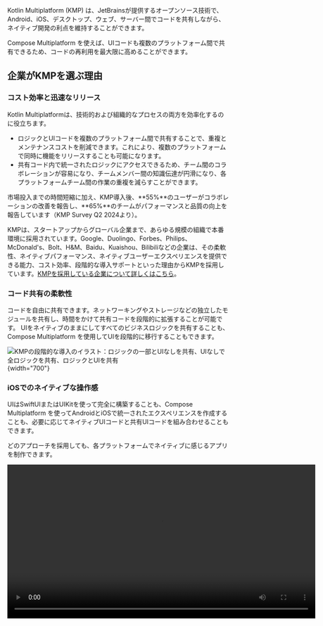 [//]: # (title: Kotlin Multiplatformとは)
[//]: # (description: Kotlin Multiplatformは、JetBrainsが提供するオープンソース技術で、Android、iOS、デスクトップ、ウェブ、サーバー間でコードを共有できるようにします。)

Kotlin Multiplatform (KMP) は、JetBrainsが提供するオープンソース技術で、Android、iOS、デスクトップ、ウェブ、サーバー間でコードを共有しながら、ネイティブ開発の利点を維持することができます。

Compose Multiplatform を使えば、UIコードも複数のプラットフォーム間で共有できるため、コードの再利用を最大限に高めることができます。

## 企業がKMPを選ぶ理由

### コスト効率と迅速なリリース

Kotlin Multiplatformは、技術的および組織的なプロセスの両方を効率化するのに役立ちます。

*   ロジックとUIコードを複数のプラットフォーム間で共有することで、重複とメンテナンスコストを削減できます。これにより、複数のプラットフォームで同時に機能をリリースすることも可能になります。
*   共有コード内で統一されたロジックにアクセスできるため、チーム間のコラボレーションが容易になり、チームメンバー間の知識伝達が円滑になり、各プラットフォームチーム間の作業の重複を減らすことができます。

市場投入までの時間短縮に加え、KMP導入後、**55%**のユーザーがコラボレーションの改善を報告し、**65%**のチームがパフォーマンスと品質の向上を報告しています（KMP Survey Q2 2024より）。

KMPは、スタートアップからグローバル企業まで、あらゆる規模の組織で本番環境に採用されています。Google、Duolingo、Forbes、Philips、McDonald's、Bolt、H&M、Baidu、Kuaishou、Bilibiliなどの企業は、その柔軟性、ネイティブパフォーマンス、ネイティブユーザーエクスペリエンスを提供できる能力、コスト効率、段階的な導入サポートといった理由からKMPを採用しています。[KMPを採用している企業について詳しくはこちら](case-studies.topic)。

### コード共有の柔軟性

コードを自由に共有できます。ネットワーキングやストレージなどの独立したモジュールを共有し、時間をかけて共有コードを段階的に拡張することが可能です。
UIをネイティブのままにしてすべてのビジネスロジックを共有することも、Compose Multiplatform を使用してUIを段階的に移行することもできます。

![KMPの段階的な導入のイラスト：ロジックの一部とUIなしを共有、UIなしで全ロジックを共有、ロジックとUIを共有](kmp-graphic.png){width="700"}

### iOSでのネイティブな操作感

UIはSwiftUIまたはUIKitを使って完全に構築することも、Compose Multiplatform を使ってAndroidとiOSで統一されたエクスペリエンスを作成することも、必要に応じてネイティブUIコードと共有UIコードを組み合わせることもできます。

どのアプローチを採用しても、各プラットフォームでネイティブに感じるアプリを制作できます。

<video src="https://www.youtube.com/watch?v=LB5a2FRrT94" width="700"/>

### ネイティブパフォーマンス

Kotlin Multiplatformは、[Kotlin/Native](https://kotlinlang.org/docs/native-overview.html)を活用してネイティブバイナリを生成し、仮想マシンが望ましくない、または不可能な環境（例：iOS）ではプラットフォームAPIに直接アクセスします。

これにより、プラットフォームに依存しないコードを記述しながら、ネイティブに近いパフォーマンスを実現できます。

![Compose MultiplatformとSwiftUIのiOS (iPhone 13およびiPhone 16) における同等のパフォーマンスを示すグラフ](cmp-ios-performance.png){width="700"}

### シームレスなツール

IntelliJ IDEAとAndroid Studioは、[Kotlin Multiplatform IDEプラグイン](https://plugins.jetbrains.com/plugin/14936-kotlin-multiplatform)によるスマートなKMP IDEサポート、共通UIプレビュー、[Compose Multiplatformのホットリロード](compose-hot-reload.md)、クロス言語ナビゲーション、リファクタリング、KotlinとSwiftコード間のデバッグを提供します。

<video src="https://youtu.be/ACmerPEQAWA" width="700"/>

### AIを活用した開発

JetBrainsのAIコーディングエージェントである[Junie](https://jetbrains.com/junie)にKMPタスクを任せることで、チームはより迅速に作業を進めることができます。

## Kotlin Multiplatformのユースケースを発見

企業や開発者がすでに共有Kotlinコードの利点をどのように享受しているかをご覧ください。

*   企業がどのようにKMPをコードベースに成功裏に導入したかについて、当社の[ケーススタディページ](case-studies.topic)でご覧ください。
*   当社の[厳選されたサンプルリスト](multiplatform-samples.md)とGitHubの[kotlin-multiplatform-sample](https://github.com/topics/kotlin-multiplatform-sample)トピックで、幅広いサンプルアプリをご確認ください。
*   [klibs.io](https://klibs.io/)にすでに存在する何千ものマルチプラットフォームライブラリの中から、特定のライブラリを検索してください。

## 基本を学ぶ

KMPが実際に動作する様子をすばやく確認するには、[クイックスタート](quickstart.md)をお試しください。環境をセットアップし、異なるプラットフォームでサンプルアプリケーションを実行します。

ユースケースを選択してください
: * UIとビジネスロジックの両方のコードをプラットフォーム間で共有するアプリを作成するには、[共有ロジックとUIのチュートリアル](compose-multiplatform-create-first-app.md)に従ってください。
  * Androidアプリをマルチプラットフォームアプリに変換する方法を確認するには、当社の[移行チュートリアル](multiplatform-integrate-in-existing-app.md)をご覧ください。
  * UI実装を共有せずにコードの一部を共有する方法を確認するには、[共有ロジックのチュートリアル](multiplatform-create-first-app.md)に従ってください。

技術的な詳細を掘り下げる
: * [基本的なプロジェクト構造](multiplatform-discover-project.md)から始めましょう。
  * 利用可能な[コード共有メカニズム](multiplatform-share-on-platforms.md)について学びましょう。
  * KMPプロジェクトで[依存関係がどのように機能するか](multiplatform-add-dependencies.md)を確認しましょう。
  * さまざまな[iOS統合方法](multiplatform-ios-integration-overview.md)を検討しましょう。
  * KMPがさまざまなターゲット向けに[コードをコンパイル](multiplatform-configure-compilations.md)し、[バイナリをビルド](multiplatform-build-native-binaries.md)する方法を学びましょう。
  * [マルチプラットフォームアプリの公開](multiplatform-publish-apps.md)または[マルチプラットフォームライブラリの公開](multiplatform-publish-lib-setup.md)について読みましょう。

## 大規模にKotlin Multiplatformを導入する

チームでクロスプラットフォームフレームワークを導入することは、課題となる場合があります。利点と潜在的な問題の解決策について学ぶには、クロスプラットフォーム開発の概要をご覧ください。

*   [クロスプラットフォームモバイル開発とは？](cross-platform-mobile-development.md)：クロスプラットフォームアプリケーションのさまざまなアプローチと実装の概要を提供します。
*   [チームにマルチプラットフォームモバイル開発を導入する方法](multiplatform-introduce-your-team.md)：チームにクロスプラットフォーム開発を導入するための戦略を提供します。
*   [Kotlin Multiplatformを採用してプロジェクトを加速させる10の理由](multiplatform-reasons-to-try.md)：クロスプラットフォームソリューションとしてKotlin Multiplatformを採用する理由を列挙します。